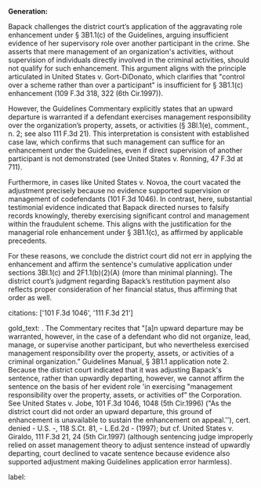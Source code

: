**Generation:**

Bapack challenges the district court’s application of the aggravating role enhancement under § 3B1.1(c) of the Guidelines, arguing insufficient evidence of her supervisory role over another participant in the crime. She asserts that mere management of an organization's activities, without supervision of individuals directly involved in the criminal activities, should not qualify for such enhancement. This argument aligns with the principle articulated in United States v. Gort-DiDonato, which clarifies that "control over a scheme rather than over a participant" is insufficient for § 3B1.1(c) enhancement (109 F.3d 318, 322 (6th Cir.1997)).

However, the Guidelines Commentary explicitly states that an upward departure is warranted if a defendant exercises management responsibility over the organization’s property, assets, or activities (§ 3Bl.1(e), comment., n. 2; see also 111 F.3d 21). This interpretation is consistent with established case law, which confirms that such management can suffice for an enhancement under the Guidelines, even if direct supervision of another participant is not demonstrated (see United States v. Ronning, 47 F.3d at 711).

Furthermore, in cases like United States v. Novoa, the court vacated the adjustment precisely because no evidence supported supervision or management of codefendants (101 F.3d 1046). In contrast, here, substantial testimonial evidence indicated that Bapack directed nurses to falsify records knowingly, thereby exercising significant control and management within the fraudulent scheme. This aligns with the justification for the managerial role enhancement under § 3B1.1(c), as affirmed by applicable precedents.

For these reasons, we conclude the district court did not err in applying the enhancement and affirm the sentence's cumulative application under sections 3Bl.1(c) and 2F1.1(b)(2)(A) (more than minimal planning). The district court’s judgment regarding Bapack’s restitution payment also reflects proper consideration of her financial status, thus affirming that order as well.

citations: ['101 F.3d 1046', '111 F.3d 21']

gold_text: . The Commentary recites that "[a]n upward departure may be warranted, however, in the case of a defendant who did not organize, lead, manage, or supervise another participant, but who nevertheless exercised management responsibility over the property, assets, or activities of a criminal organization.” Guidelines Manual, § 3B1.1 application note 2. Because the district court indicated that it was adjusting Bapack's sentence, rather than upwardly departing, however, we cannot affirm the sentence on the basis of her evident role 'in exercising "management responsibility over the property, assets, or activities of” the Corporation. See United States v. Jobe, 101 F.3d 1046, 1048 (5th Cir.1996) ("As the district court did not order an upward departure, this ground of enhancement is unavailable to sustain the enhancement on appeal.''), cert. denied - U.S. -, 118 S.Ct. 81, - L.Ed.2d - (1997); but cf. United States v. Giraldo, 111 F.3d 21, 24 (5th Cir.1997) (although sentencing judge improperly relied on asset management theory to adjust sentence instead of upwardly departing, court declined to vacate sentence because evidence also supported adjustment making Guidelines application error harmless).

label: 
